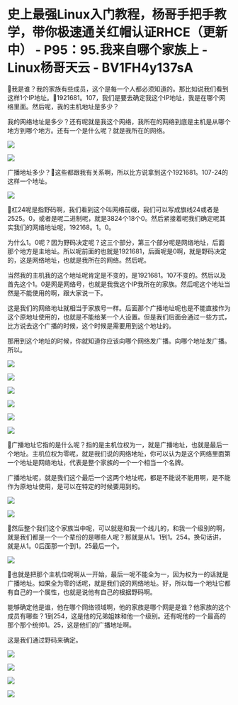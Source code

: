 # 史上最强Linux入门教程，杨哥手把手教学，带你极速通关红帽认证RHCE（更新中） - P95：95.我来自哪个家族上 - Linux杨哥天云 - BV1FH4y137sA

🎼我是谁？我的家族有些成员，这个是每一个人都必须知道的。那比如说我们看到这样1个IP地址。🎼1921681。107，我们是要去确定我这个IP地址，我是在哪个网络里面。然后呢，我的主机地址是多少？

我的网络地址是多少？还有呢就是我这个网络，我所在的网络到底是主机是从哪个地方到哪个地方。还有一个是什么呢？就是我所在的网络。



![](img/8244ff4c8a475f4c7182d4c93125a53f_1.png)

![](img/8244ff4c8a475f4c7182d4c93125a53f_2.png)

广播地址多少？🎼这些都跟我有关系啊，所以比方说拿到这个1921681。107-24的这样一个地址。

![](img/8244ff4c8a475f4c7182d4c93125a53f_4.png)

🎼杠24呢是指野码啊，我们看到这个叫网络前缀，我们可以写成旗线24或者是2525。0，或者是呢二进制呢，就是3824个18个0。然后紧接着呢我们确定呢其实我们的网络地址呢，192168。1。0。

为什么1。0呢？因为野码决定呢？这三个部分，第三个部分呢是网络地址，后面那个地方是主地址。所以呢前面的也就是1921681，后面呢是0啊，就是野码决定的，这是网络地址，也就是我所在的网络。然后呢。

当然我的主机我的这个地址呢肯定是不变的，是1921681。107不变的。然后以及首先这个1。0是网是网络号，也就是我我这个IP我所在的家族。然后呢这个地址当然是不能使用的啊，跟大家说一下。

这是我们的网络地址就相当于家族号一样。后面那个广播地址呢也是不能直接作为这个原地址使用的，也就是不能给某一个人设置。但是我们后面会通过一些方式，比方说去这个广播的时候，这个时候是需要用到这个地址的。

那用到这个地址的时候，你就知道你应该向哪个网络发广播。向哪个地址发广播。所以。

![](img/8244ff4c8a475f4c7182d4c93125a53f_6.png)

![](img/8244ff4c8a475f4c7182d4c93125a53f_7.png)

![](img/8244ff4c8a475f4c7182d4c93125a53f_8.png)

![](img/8244ff4c8a475f4c7182d4c93125a53f_9.png)

![](img/8244ff4c8a475f4c7182d4c93125a53f_10.png)

![](img/8244ff4c8a475f4c7182d4c93125a53f_11.png)

🎼广播地址它指的是什么呢？指的是主机位权为一，就是广播地址，也就是最后一个地址。主机位权为零呢，就是我们说的网络地址，你可以认为是这个网络里面第一个地址是网络地址，代表是整个家族的一个一个相当一个名牌。

广播地址呢，就是我们这个最后一个这两个地址呢，都是不能说不能用啊，是不能作为原地址使用，是可以在特定的时候要用到的。



![](img/8244ff4c8a475f4c7182d4c93125a53f_13.png)

![](img/8244ff4c8a475f4c7182d4c93125a53f_14.png)

🎼然后整个我们这个家族当中呢，可以就是和我一个线儿的，和我一个级别的啊，就是我们都是一个一个辈份的是哪些人呢？那就是从1。1到1。254。换句话讲，就是从1。0后面那一个到1。25最后一个。



![](img/8244ff4c8a475f4c7182d4c93125a53f_16.png)

🎼也就是把那个主机位呢啊从一开始，最后一呢不能全为一，因为权为一的话就是广播地址。如果全为零的话呢，就是我们说的网络地址。好，所以每一个地址它都有自己的一个属性，也就是说他有自己的根据野码啊。

能够确定他是谁，他在哪个网络领域啊，他的家族是哪个网是是谁？他家族的这个成员有哪些？1到254，这是他的兄弟姐妹和他一个级别。还有呢他的一个最高的那个那个统帅1。25，这是他们的广播地址啊。

这是我们通过野码来确定。

![](img/8244ff4c8a475f4c7182d4c93125a53f_18.png)

![](img/8244ff4c8a475f4c7182d4c93125a53f_19.png)

![](img/8244ff4c8a475f4c7182d4c93125a53f_20.png)

![](img/8244ff4c8a475f4c7182d4c93125a53f_21.png)